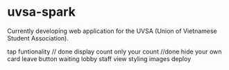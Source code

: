 # uvsa-spark

Currently developing web application for the UVSA (Union of Vietnamese Student Association).


tap funtionality // done
display count only your count //done
hide your own card
leave button
waiting lobby
staff view
styling
images
deploy
